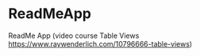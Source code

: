 # ReadMeApp
ReadMe App (video course Table Views https://www.raywenderlich.com/10796666-table-views)
